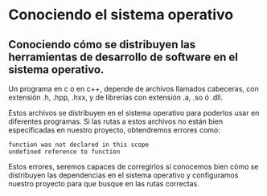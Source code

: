 # Conociendo el sistema operativo

## Conociendo cómo se distribuyen las herramientas de desarrollo de software en el sistema operativo.

Un programa en c o en c++, depende de archivos llamados cabeceras, con extensión .h, .hpp, .hxx, y de librerías con extensión .a, .so ó .dll.

Estos archivos se distribuyen en el sistema operativo para poderlos usar en diferentes programas. Si las rutas a estos archivos no están bien especificadas en nuestro proyecto, obtendremos errores como:

    function was not declared in this scope
    undefined reference to function

Estos errores, seremos capaces de corregirlos si conocemos bien cómo se distribuyen las dependencias en el sistema operativo y configuramos nuestro proyecto para que busque en las rutas correctas.
